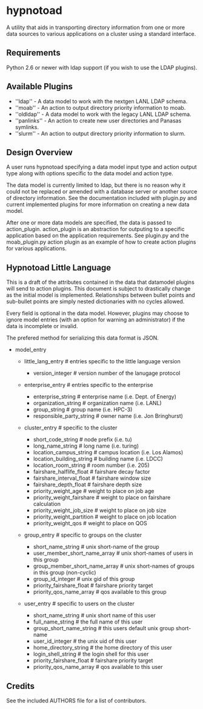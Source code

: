 hypnotoad
=========
A utility that aids in transporting directory information from one or more
data sources to various applications on a cluster using a standard interface.

Requirements
------------
Python 2.6 or newer with ldap support (if you wish to use the LDAP plugins).

Available Plugins
-----------------
* ''ldap'' - A data model to work with the nextgen LANL LDAP schema.
* ''moab'' - An action to output directory priority information to moab.
* ''oldldap'' - A data model to work with the legacy LANL LDAP schema.
* ''panlinks'' - An action to create new user directories and Panasas symlinks.
* ''slurm'' - An action to output directory priority information to slurm.

Design Overview
---------------
A user runs hypnotoad specifying a data model input type and action output type
along with options specific to the data model and action type.

The data model is currently limited to ldap, but there is no reason why it
could not be replaced or amended with a database server or another source of
directory information. See the documentation included with plugin.py and
current implemented plugins for more information on creating a new data model.

After one or more data models are specified, the data is passed to
action_plugin. action_plugin is an abstraction for outputing to a specific
application based on the application requirements. See plugin.py and the
moab_plugin.py action plugin as an example of how to create action plugins for
various applications.

Hypnotoad Little Language
-------------------------
This is a draft of the attributes contained in the data that datamodel plugins
will send to action plugins. This document is subject to drastically change
as the initial model is implemented. Relationships between bullet points and
sub-bullet points are simply nested dictionaries with no cycles allowed.

Every field is optional in the data model. However, plugins may choose to ignore
model entries (with an option for warning an administrator) if the data is
incomplete or invalid.

The prefered method for serializing this data format is JSON.

* model_entry
  * little_lang_entry                # entries specific to the little language version
    * version_integer                # version number of the lanugage protocol

  * enterprise_entry                 # entries specific to the enterprise
    * enterprise_string              # enterprise name (i.e. Dept. of Energy)
    * organization_string            # organization name (i.e. LANL)
    * group_string                   # group name (i.e. HPC-3)
    * responsible_party_string       # owner name (i.e. Jon Bringhurst)

  * cluster_entry                    # specific to the cluster
    * short_code_string              # node prefix (i.e. tu)
    * long_name_string               # long name (i.e. turing)
    * location_campus_string         # campus location (i.e. Los Alamos)
    * location_building_string       # building name (i.e. LDCC)
    * location_room_string           # room number (i.e. 205)
    * fairshare_halflife_float       # fairshare decay factor
    * fairshare_interval_float       # fairshare window size
    * fairshare_depth_float          # fairshare depth size
    * priority_weight_age            # weight to place on job age
    * priority_weight_fairshare      # weight to place on fairshare calculation
    * priority_weight_job_size       # weight to place on job size
    * priority_weight_partition      # weight to place on job location
    * priority_weight_qos            # weight to place on QOS
    
  * group_entry                      # specific to groups on the cluster
    * short_name_string              # unix short-name of the group
    * user_member_short_name_array   # unix short-names of users in this group
    * group_member_short_name_array  # unix short-names of groups in this group (non-cyclic)
    * group_id_integer               # unix gid of this group
    * priority_fairshare_float       # fairshare priority target
    * priority_qos_name_array        # qos available to this group

  * user_entry                       # specific to users on the cluster
    * short_name_string              # unix short name of this user
    * full_name_string               # the full name of this user
    * group_short_name_string        # this users default unix group short-name
    * user_id_integer                # the unix uid of this user
    * home_directory_string          # the home directory of this user
    * login_shell_string             # the login shell for this user
    * priority_fairshare_float       # fairshare priority target
    * priority_qos_name_array        # qos available to this user

Credits
-------
See the included AUTHORS file for a list of contributors.
